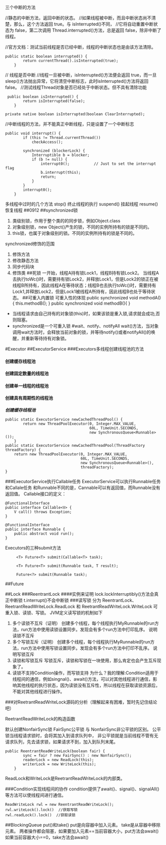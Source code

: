 三个中断的方法

//静态的中断方法，返回中断的状态。
//如果线程被中断，而且中断状态尚不清楚，那么，这个方法返回 true。与 isInterrupted()不同，
//它将自动重置中断状态为 false，第二次调用 Thread.interrupted()方法，总是返回 false，除非中断了线程。

//官方文档：测试当前线程是否已经中断，线程的中断状态也是由该方法清除。

```
public static boolean interrupted() {
        return currentThread().isInterrupted(true);
    }
```

// 线程是否中断
//线程一旦被中断，isInterrupted()方法便会返回 true，而一旦 sleep()方法抛出异常，它将清空中断标志，此时isInterrupted()方法将返回 false。
//测试线程Thread对象是否已经处于中断状态。但不具有清除功能

```
 public boolean isInterrupted() {
        return isInterrupted(false);
    }
```
```
private native boolean isInterrupted(boolean ClearInterrupted);
```

//中断线程的方法，并不能真正中断线程，只是设置了一个中断标志

```
public void interrupt() {
        if (this != Thread.currentThread())
            checkAccess();

        synchronized (blockerLock) {
            Interruptible b = blocker;
            if (b != null) {
                interrupt0();           // Just to set the interrupt flag
                b.interrupt(this);
                return;
            }
        }
        interrupt0();
    }
```
多线程中过时的几个方法
stop() 终止线程的执行
suspend() 挂起线程
resume() 恢复线程
##0912
##synchronized锁
1. 类级别锁，作用于整个类的的同步锁，例如Object.class
2. 对象级别锁，new Object()产生的锁，不同的实例所持有的锁是不同的。
3. this锁，也属于对象级别的锁。不同的实例所持有的锁是不同的。

synchronized修饰的范围
1. 修饰方法
2. 修改静态方法
3. 同步代码块
4. 修饰类
##死锁
一开始，线程A持有锁Lock1，线程B持有锁Lock2。
当线程A去执行toWc()时，需要持有锁Lock2，并释放Lock1，但是Lock2的锁正在被线程B所持有，因此线程A在等待状态；线程B也去执行toWc()时，需要持有Lock1,并释放Lock2，但是Lock1被线程A所持有，因此线程B也处于等待状态。
##可重入内置锁
可重入性的体现
public synchronized void methodA(){
	this.methodB();
}
public synchronized void methodB(){
}
* 当线程请求由自己持有的对象锁(this)时，如果该锁是重入锁,请求就会成功,否则阻塞。
* synchronized是一个可重入锁
#wait、notify、notifyAll
wait()方法，当对象调用wait方法时，会释放当前对象的锁，并等待notify()或者notifyAll()的唤醒，并重新等待持有对象锁。

#Executor
##ExecutorService
###Executors多线程创建线程池的方法
#### 创建缓存线程池
#### 创建固定数量的线程池
#### 创建单一线程的线程池
#### 创建具有周期性的线程池
***创建缓存线程池***
```
public static ExecutorService newCachedThreadPool() {
        return new ThreadPoolExecutor(0, Integer.MAX_VALUE,
                                      60L, TimeUnit.SECONDS,
                                      new SynchronousQueue<Runnable>());
    }
public static ExecutorService newCachedThreadPool(ThreadFactory threadFactory) {
    return new ThreadPoolExecutor(0, Integer.MAX_VALUE,
                                  60L, TimeUnit.SECONDS,
                                  new SynchronousQueue<Runnable>(),
                                  threadFactory);
}
```
###ExecutorService执行Callable任务
ExecutorService可以执行Runnable任务和Callale任务
和Runnable不同的是，Cannable可以有返回值，而Runnable没有返回值。
Callable接口的定义：
```
@FunctionalInterface
public interface Callable<V> {
    V call() throws Exception;
}

@FunctionalInterface
public interface Runnable {
    public abstract void run();
}
```
Executors的三种submit方法

```
     <T> Future<T> submit(Callable<T> task);

     <T> Future<T> submit(Runnable task, T result);

     Future<?> submit(Runnable task);
```
##Future

##Lock
###ReentrantLock
####实例来证明
lock.lockInterruptibly()方法会真正中断锁
t.interrupt()不会中断锁
###读写锁
分为 ReentrantLock、ReetrantReadWriteLock.ReadLock 和 ReetrantReadWriteLock.WriteLock
可重入锁、读锁、写锁。
JVM定义读写锁的机制如下
1. 多个读锁不互斥（证明）
创建多个线程，每个线程执行MyRunnable的run方法，run方法中使用读锁设置同步。发现会有多个run方法中打印乱序。
说明读锁不互斥
2. 多个写锁互斥（证明）
创建多个线程，每个线程执行MyRunnable的run方法，run方法中使用写锁设置同步。发现会有多个run方法中打印不乱序。
说明写锁互斥
3. 读锁和写锁互斥
写锁互斥，读锁和写锁在一块使用，那么肯定也会产生互斥现象了。
4. 读锁不支持Condition操作，而写锁支持
为什么？我的理解:Condition适用于线程间的通信，例如singnal()、await()方法，可以对其他线程进行通信，影响其他线程的执行状态，因为读锁没有互斥性，所以线程在获取读锁资源后，不能对其他线程进行操作。

###对ReetrantReadWriteLock源码的分析（理解起来有困难，暂时先记住结论吧）

ReetrantReadWriteLock的构造函数

默认创建NonfairSync锁
FairSync公平锁 与 NonfairSync非公平锁的区别。
公平锁当线程请求锁时，会将其加入到请求队列中，
非公平锁就是当前线程不管有无请求队列，先去请求锁，如果请求不到，加入到队列末尾。

```
public ReentrantReadWriteLock(boolean fair) {
        sync = fair ? new FairSync() : new NonfairSync();
        readerLock = new ReadLock(this);
        writerLock = new WriteLock(this);
    }
```
ReadLock和WriteLock是ReetrantReadWriteLock的内部类。

###Condition实现线程间的协作
condition提供了await()、signal()、signalAll()等方法可以使线程间进行通信。

```
ReadWriteLock rwl = new ReentrantReadWriteLock();      
rwl.writeLock().lock()  //获取写锁  
rwl.readLock().lock()  //获取读锁  
```

##BlockingQueue
put()和take()
put是向容器中加入元素。
take是从容器中移除元素。
两者操作都会阻塞，如果要加入元素==当前容器大小，put方法会await()
如果当前容器大小==0，take方法会await()





